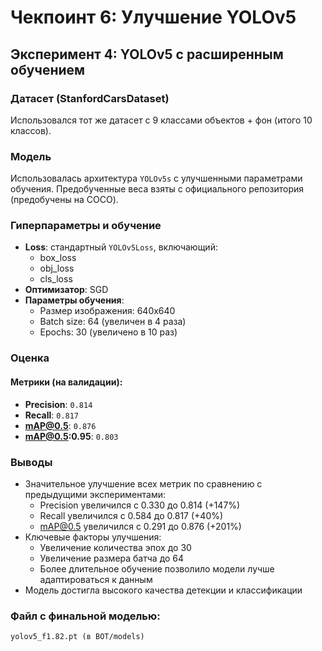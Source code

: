 # Чекпоинт 6: Улучшение YOLOv5

## Эксперимент 4: YOLOv5 с расширенным обучением

### Датасет (StanfordCarsDataset)

Использовался тот же датасет с 9 классами объектов + фон (итого 10 классов).

### Модель

Использовалась архитектура `YOLOv5s` с улучшенными параметрами обучения. Предобученные веса взяты с официального репозитория (предобучены на COCO).

### Гиперпараметры и обучение

* **Loss**: стандартный `YOLOv5Loss`, включающий:
  * box_loss
  * obj_loss
  * cls_loss
* **Оптимизатор**: SGD
* **Параметры обучения**:
  * Размер изображения: 640x640
  * Batch size: 64 (увеличен в 4 раза)
  * Epochs: 30 (увеличено в 10 раз)

### Оценка

#### Метрики (на валидации):

* **Precision**: `0.814`
* **Recall**: `0.817`
* **mAP@0.5**: `0.876`
* **mAP@0.5:0.95**: `0.803`

### Выводы

* Значительное улучшение всех метрик по сравнению с предыдущими экспериментами:
  * Precision увеличился с 0.330 до 0.814 (+147%)
  * Recall увеличился с 0.584 до 0.817 (+40%)
  * mAP@0.5 увеличился с 0.291 до 0.876 (+201%)
* Ключевые факторы улучшения:
  * Увеличение количества эпох до 30
  * Увеличение размера батча до 64
  * Более длительное обучение позволило модели лучше адаптироваться к данным
* Модель достигла высокого качества детекции и классификации

### Файл с финальной моделью:

```
yolov5_f1.82.pt (в BOT/models)
```
